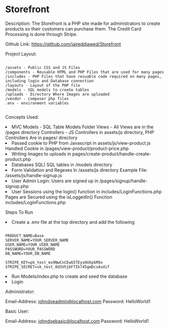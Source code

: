 # Storefront

Description: The Storefront is a PHP site made for administrators to create products so their customers can purchase them. The Credit Card Processing is done through Stripe.

Github Link: https://github.com/jaireddjawed/Storefront

Project Layout:

```

/assets - Public CSS and JS Files
/components - Reusable HTML and PHP Files that are used for many pages
/includes - PHP Files that have resuable code required on many pages, including login and Database connection
/layouts - Layout of the PHP file
/models - SQL models to create tables
/uploads - Directory Where Images are uploaded
/vendor - composer php files
.env - environment variables


```

Concepts Used:
<li>
  MVC
  Models - SQL Table Models Folder
  Views - All Views are in the /pages directory
  Controllers - JS Controllers in assets/js directory, PHP Controllers Are in pages/ directory
</li>

<li>
Passed cookie to PHP from Javascript in assets/js/view-product.js
Handled Cookie in /pages/view-product/product-price.php
</li>

<li>
Writing Images to uploads in pages/create-product/handle-create-product.php
</li>

<li>
Databases SQL)
SQL tables in /models directory
</li>

<li>
Form Validation and Regexes In /assets/js directory
Example File:
/assets/js/handle-signup.js
</li>

<li>
User Admin Login:
Users are signed up in /pages/signup/handle-signup.php
</li>

<li>
User Sessions using the login() function in includes/LoginFunctions.php
Pages are Secured using the isLoggedIn() Function includes/LoginFunctions.php
</li>

Steps To Run
<li>Create a .env file at the top directory and add the following</li>


```

PRODUCT_NAME=Base
SERVER_NAME=YOUR_SERVER_NAME
USER_NAME=YOUR_USER_NAME
PASSWORD=YOUR_PASSWORD
DB_NAME=YOUR_DB_NAME

STRIPE_KEY=pk_test_mv9NwCnCEwG5TEysHUXpkM9x
STRIPE_SECRET=sk_test_0d3VhjbF7Ik745gmDcsAvdif

```


<li>Run Models/index.php to create and seed the database</li>

<li>Login</li>

Administrator:

Email-Address: johndoeadmin@localhost.com
Password: HelloWorld1

Basic User:

Email-Address: johndoebasic@localhost.com
Password: HelloWorld1
